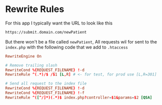 # Rewrite Rules

For this app I typically want the URL to look like this

```html
https://submit.domain.com/newPatient
```

But there won't be a file called `newPatient`, All requests wil for sent to the `index.php`
with the following code that we add to `.htaccess`


```conf
RewriteEngine On

# Remove trailing slash
RewriteCond %{REQUEST_FILENAME} !-d
RewriteRule ^(.*)/$ /$1 [L,R] # <- for test, for prod use [L,R=301]

# Send all request to the index file
RewriteCond %{REQUEST_FILENAME} !-d
RewriteCond %{REQUEST_FILENAME} !-f
RewriteRule ^([^/]*)(.*)$ index.php?controller=$1&params=$2 [QSA]
```